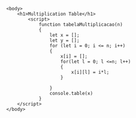 <!DOCTYPE html>
<html lang="pt-BR">
    <head>
        <title>Multiplication Table</title>
        <meta charset="utf-8"/>
    </head>

    <body>
        <h1>Multiplication Table</h1>
            <script>
                function tabelaMultiplicacao(n) 
                { 
                    let x = [];
                    let y = [];
                    for (let i = 0; i <= n; i++) 
                    {
                        x[i] = [];
                        for(let l = 0; l <=n; l++)
                        {
                            x[i][l] = i*l;
                        }

                    }
                    console.table(x)
                }
        </script>
    </body>
</html>
